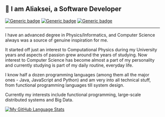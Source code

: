 👋 I am Aliaksei, a Software Developer
---

[![Generic badge](https://img.shields.io/badge/Name-Aliaksei%20Kaliutau-blue.svg)](https://github.com/akalu)
[![Generic badge](https://img.shields.io/badge/Pronouns-he/him-blue.svg)](https://pronoun.is/he)
[![Generic badge](https://img.shields.io/badge/Contact%20me-click%20here-blue.svg)](mailto:k5771k@gmail.com)

---

I have an advanced degree in Physics/Informatics, and Computer Science always was a source of genuine inspiration for me. 

It started off just an interest to Computational Physics during my University years and aspects of passion grew around the years of studying. Now interest to Computer Science has become almost a part of my personality and currently studying is part of my daily routine, everyday life.

I know half a dozen programming languages (among them all the major ones - Java, JavaScript and Python) and am very into all technical stuff, from functional programming languages till system design.

Currently my interests include functional programming, large-scale distributed systems and Big Data.

[![My GitHub Language Stats](https://github-readme-stats.vercel.app/api/top-langs/?username=akalu&langs_count=5&theme=tokyonight&hide=css,c%2B%2B,TypeScript,Makefile)]()
